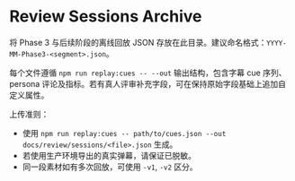 # Review Sessions Archive

将 Phase 3 与后续阶段的离线回放 JSON 存放在此目录。建议命名格式：`YYYY-MM-Phase3-<segment>.json`。

每个文件遵循 `npm run replay:cues -- --out` 输出结构，包含字幕 cue 序列、persona 评论及指标。若有真人评审补充字段，可在保持原始字段基础上追加自定义属性。

上传准则：
- 使用 `npm run replay:cues -- path/to/cues.json --out docs/review/sessions/<file>.json` 生成。
- 若使用生产环境导出的真实弹幕，请保证已脱敏。
- 同一段素材如有多次回放，可使用 `-v1`, `-v2` 区分。
